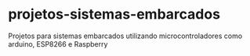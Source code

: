 # projetos-sistemas-embarcados
Projetos para sistemas embarcados utilizando microcontroladores como arduino, ESP8266 e Raspberry
